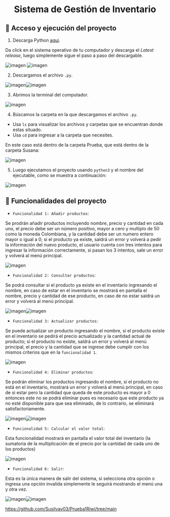 <h1 align="center"> Sistema de Gestión de Inventario </h1>

## 📁 Acceso y ejecución del proyecto

1. Descarga Python [aquí](https://www.python.org/downloads/).

Da click en el sistema operativo de tu computador y descarga el _Latest release_, luego simplemente sigue el paso a paso del descargable.

![imagen](https://github.com/user-attachments/assets/d037aaff-2adb-42f1-a512-a118adf4a04a)
![imagen](https://github.com/user-attachments/assets/5c802e84-cee0-4a81-81ed-725cc447a58c)

2. Descargamos el archivo `.py`.

![imagen](https://github.com/user-attachments/assets/9def2f5c-4b6b-4807-91c4-94fa3a9c1ad3)![imagen](https://github.com/user-attachments/assets/2cd09504-db58-4c61-a223-0f3944139117)



3. Abrimos la terminal del computador.

![imagen](https://github.com/user-attachments/assets/8d36087b-131e-4bc6-a256-1edd8274637e)

4. Búscamos la carpeta en la que descargamos el archivo `.py`.
- Usa `ls` para visualizar los archivos y carpetas que se encuentran donde estas situado.
- Usa `cd` para ingresar a la carpeta que necesites.

En este caso está dentro de la carpeta Prueba, que está dentro de la carpeta Susana:

![imagen](https://github.com/user-attachments/assets/9be747a3-3a58-4b47-995a-fef941f356d2)

5. Luego ejecutamos el proyecto usando `python3` y el nombre del ejecutable, como se muestra a continuación:

![imagen](https://github.com/user-attachments/assets/4af8fa98-8a12-464e-ab33-5a744a443752)


## :hammer: Funcionalidades del proyecto

- `Funcionalidad 1: Añadir productos`: 

Se prodrán añadir productos incluyendo nombre, precio y cantidad en cada uno, el precio debe ser un número positivo, mayor a cero y multiplo de 50 como la moneda Colombiana, y la cantidad debe ser un numero entero mayor o igual a 0; si el producto ya existe, saldrá un error y volverá a pedir la información del nuevo producto, el usuario cuenta con tres intentos para ingresar la información correctamente, si pasan los 3 intentos, sale un error y volverá al menú principal.

![imagen](https://github.com/user-attachments/assets/287621b5-4889-4875-ac71-a96e2c778eb7)

- `Funcionalidad 2: Consultar productos`: 

Se podrá consultar si el producto ya existe en el inventario ingresando el nombre, en caso de estar en el inventario se mostrará en pantalla el nombre, precio y cantidad de ese producto, en caso de no estar saldrá un error y volverá al menú principal.

![imagen](https://github.com/user-attachments/assets/365c6d40-f307-41c5-9bd2-41e3533f3b5e)![imagen](https://github.com/user-attachments/assets/95d69276-38d3-4064-bc23-827a0618fb43)

- `Funcionalidad 3: Actualizar productos`:

Se puede actualizar un producto ingresando el nombre, si el producto existe en el inventario se pedirá el precio actualizado y la cantidad actual de producto; si el producto no existe, saldrá un error y volverá al menú principal, el precio y la cantidad que se ingrese debe cumplir con los mismos criterios que en la `funcionalidad 1`.

![imagen](https://github.com/user-attachments/assets/35dda9c8-7565-4dd6-9889-113f0ae46216)

- `Funcionalidad 4: Eliminar productos`: 

Se podrán eliminar los productos ingresando el nombre, si el producto no está en el inventario, mostrará un error y volverá al menú principal, en caso de si estar pero la cantidad que queda de este producto es mayor a 0 entonces este no se podrá eliminar pues es necesario que este producto ya no esté disponible para que sea eliminado, de lo contrario, se eliminará satisfactoriamente.

![imagen](https://github.com/user-attachments/assets/ee91dfcb-bb6b-4022-9557-4fc8a89226d7)![imagen](https://github.com/user-attachments/assets/78f060ce-52ac-48be-bf75-0bc2d81cbed8)


- `Funcionalidad 5: Calcular el valor total`:

Esta funcionalidad mostrará en pantalla el valor total del inventario (la sumatoria de la multiplicación de el precio por la cantidad de cada uno de los productos)

![imagen](https://github.com/user-attachments/assets/01c7d31e-8684-447e-9e28-ecc3c35eaeb7)

- `Funcionalidad 6: Salir`: 

Esta es la única manera de salir del sistema, si selecciona otra opción o ingresa una opción invalida simplemente le seguirá mostrando el menú una y otra vez.

![imagen](https://github.com/user-attachments/assets/50072875-d87b-4dc5-86e5-a74c9917f137)![imagen](https://github.com/user-attachments/assets/7eac3704-8ece-4496-bf7f-76b419239314)


https://github.com/Susilvav03/Prueba1Riwi/tree/main
